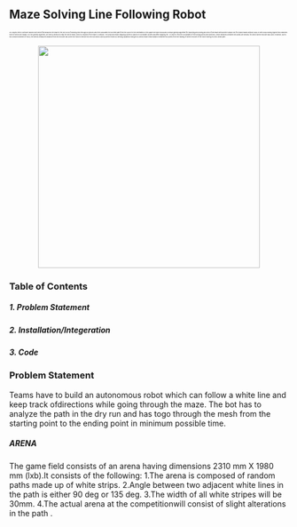 <h2>Maze Solving Line Following Robot</h2>
<p style="font-size:2pt">An Arduino micro controller based robot which first analyzes the maze in the dry run by following lines through IR sensors and then calculates the shortest path from the source to the destination.In this paper we have discussed a unique general algorithm for exploring and solving any kind of line maze with another simple one for simple mazes without loops or with loops having highest two branches none of which are inward. For the general algorithm, we need a method to map the whole maze, which is required if the maze is complex. The proposed maze mapping system is based on coordinate system and after mapping the 
. In order to find the coordinates of the turning points and junctions, linear distances between the points are needed, for which wheel encoder was used. However, due to non-linear movement of robot, the directly measured distance from the encoder has some error and to remove this error an idea is built up which ended by deriving equations that give us almost exact linear distance between two points from the reading of wheel encoder of the robot moving in a non-linear path</p>
<p align="center">
  <img src="http://www.sahilkhosla.co.in/images/blog/timeline/3.jpg"  width="400"/>
</p>
<h3>Table of Contents</h3>
<h5>1. Problem Statement</h5>
<h5>2. Installation/Integeration</h5>
<h5>3. Code</h5>
<h3>Problem Statement</h3>
Teams have to build an autonomous robot which can follow a white line and keep track ofdirections while going through the maze. The bot has to analyze the path in the dry run and has togo through the mesh from the starting point to the ending point in minimum possible time.
<h5>ARENA</h5>
The game field consists of an arena having dimensions 2310 mm X 1980 mm (lxb).It consists of the following:
1.The arena is composed of random paths made up of white strips.
2.Angle between two adjacent white lines in the path is either 90 deg or 135 deg.
3.The width of all white stripes will be 30mm.
4.The actual arena at the competitionwill consist of slight alterations in the path  .
